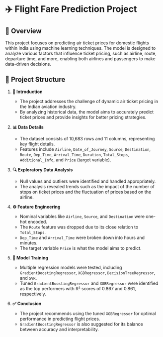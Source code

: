 # ✈️ Flight Fare Prediction Project

## 📝 Overview
This project focuses on predicting air ticket prices for domestic flights within India using machine learning techniques. The model is designed to analyze various factors that influence ticket pricing, such as airline, route, departure time, and more, enabling both airlines and passengers to make data-driven decisions.

## 📂 Project Structure

1. **📖 Introduction**
   - The project addresses the challenge of dynamic air ticket pricing in the Indian aviation industry.
   - By analyzing historical data, the model aims to accurately predict ticket prices and provide insights for better pricing strategies.

2. **📊 Data Details**
   - The dataset consists of 10,683 rows and 11 columns, representing key flight details.
   - Features include `Airline`, `Date_of_Journey`, `Source`, `Destination`, `Route`, `Dep_Time`, `Arrival_Time`, `Duration`, `Total_Stops`, `Additional_Info`, and `Price` (target variable).

3. **🔍 Exploratory Data Analysis**
   - Null values and outliers were identified and handled appropriately.
   - The analysis revealed trends such as the impact of the number of stops on ticket prices and the fluctuation of prices based on the airline.

4. **⚙️ Feature Engineering**
   - Nominal variables like `Airline`, `Source`, and `Destination` were one-hot encoded.
   - The `Route` feature was dropped due to its close relation to `Total_Stops`.
   - `Dep_Time` and `Arrival_Time` were broken down into hours and minutes.
   - The target variable `Price` is what the model aims to predict.

5. **🤖 Model Training**
   - Multiple regression models were tested, including `GradientBoostingRegressor`, `XGBRegressor`, `DecisionTreeRegressor`, and `SVR`.
   - Tuned `GradientBoostingRegressor` and `XGBRegressor` were identified as the top performers with R² scores of 0.867 and 0.861, respectively.

6. **✅ Conclusion**
   - The project recommends using the tuned `XGBRegressor` for optimal performance in predicting flight prices.
   - `GradientBoostingRegressor` is also suggested for its balance between accuracy and interpretability.
